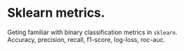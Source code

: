 # Sklearn metrics.
Geting familiar with binary classification metrics in `sklearn`.  
Accuracy, precision, recall, f1-score, log-loss, roc-auc.
